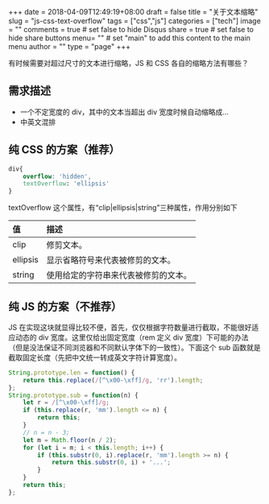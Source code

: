 +++
date = 2018-04-09T12:49:19+08:00
draft = false
title = "关于文本缩略"
slug = "js-css-text-overflow"
tags = ["css","js"]
categories = ["tech"]
image = ""
comments = true	# set false to hide Disqus
share = true	# set false to hide share buttons
menu= ""		# set "main" to add this content to the main menu
author = ""
type = "page"
+++

有时候需要对超过尺寸的文本进行缩略，JS 和 CSS 各自的缩略方法有哪些？

<!--more-->

## 需求描述

*   一个不定宽度的 div，其中的文本当超出 div 宽度时候自动缩略成...
*   中英文混排

## 纯 CSS 的方案（推荐）

```css
div{
    overflow: 'hidden',
    textOverflow: 'ellipsis'
}
```

textOverflow 这个属性，有“clip|ellipsis|string”三种属性，作用分别如下

| 值       | 描述                                 |
| :------- | :----------------------------------- |
| clip     | 修剪文本。                           |
| ellipsis | 显示省略符号来代表被修剪的文本。     |
| string   | 使用给定的字符串来代表被修剪的文本。 |

## 纯 JS 的方案（不推荐）

JS 在实现这块就显得比较不便，首先，仅仅根据字符数量进行截取，不能很好适应动态的 div 宽度。这里仅给出固定宽度（rem 定义 div 宽度）下可能的办法（但是没法保证不同浏览器和不同默认字体下的一致性）。下面这个 sub 函数就是截取固定长度（先把中文统一转成英文字符计算宽度）。

```javascript
String.prototype.len = function() {
    return this.replace(/[^\x00-\xff]/g, 'rr').length;
};
String.prototype.sub = function(n) {
    let r = /[^\x00-\xff]/g;
    if (this.replace(r, 'mm').length <= n) {
        return this;
    }
    // n = n - 3;
    let m = Math.floor(n / 2);
    for (let i = m; i < this.length; i++) {
        if (this.substr(0, i).replace(r, 'mm').length >= n) {
            return this.substr(0, i) + '...';
        }
    }
    return this;
};
```
